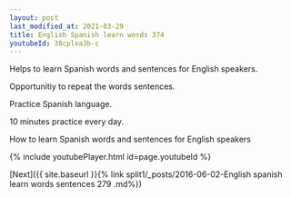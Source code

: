 ```yaml
---
layout: post
last_modified_at: 2021-03-29
title: English Spanish learn words 374 
youtubeId: 38cplva3b-c
---
```

 
 
Helps to learn Spanish words and sentences for English speakers.

Opportunitiy to repeat the words sentences. 

Practice Spanish language. 
 
10 minutes practice every day. 
 
How to learn Spanish words and sentences for English speakers 
 
{% include youtubePlayer.html id=page.youtubeId %}
 
 
[Next]({{ site.baseurl }}{% link  split1/_posts/2016-06-02-English spanish learn words sentences 279 .md%})
 
